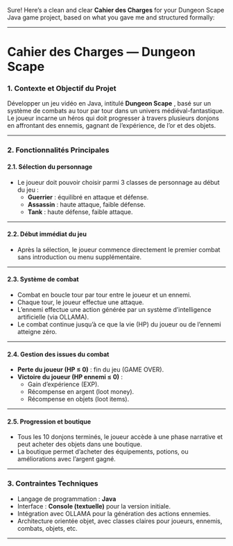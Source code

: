 Sure! Here’s a clean and clear **Cahier des Charges** for your Dungeon Scape Java game project, based on what you gave me and structured formally:

---

# Cahier des Charges — Dungeon Scape

### 1. **Contexte et Objectif du Projet**

Développer un jeu vidéo en Java, intitulé  **Dungeon Scape** , basé sur un système de combats au tour par tour dans un univers médiéval-fantastique. Le joueur incarne un héros qui doit progresser à travers plusieurs donjons en affrontant des ennemis, gagnant de l’expérience, de l’or et des objets.

---

### 2. **Fonctionnalités Principales**

#### 2.1. Sélection du personnage

* Le joueur doit pouvoir choisir parmi 3 classes de personnage au début du jeu :
  * **Guerrier** : équilibré en attaque et défense.
  * **Assassin** : haute attaque, faible défense.
  * **Tank** : haute défense, faible attaque.

---

#### 2.2. Début immédiat du jeu

* Après la sélection, le joueur commence directement le premier combat sans introduction ou menu supplémentaire.

---

#### 2.3. Système de combat

* Combat en boucle tour par tour entre le joueur et un ennemi.
* Chaque tour, le joueur effectue une attaque.
* L’ennemi effectue une action générée par un système d’intelligence artificielle (via OLLAMA).
* Le combat continue jusqu’à ce que la vie (HP) du joueur ou de l’ennemi atteigne zéro.

---

#### 2.4. Gestion des issues du combat

* **Perte du joueur (HP ≤ 0)** : fin du jeu (GAME OVER).
* **Victoire du joueur (HP ennemi ≤ 0)** :
  * Gain d’expérience (EXP).
  * Récompense en argent (loot money).
  * Récompense en objets (loot items).

---

#### 2.5. Progression et boutique

* Tous les 10 donjons terminés, le joueur accède à une phase narrative et peut acheter des objets dans une boutique.
* La boutique permet d’acheter des équipements, potions, ou améliorations avec l’argent gagné.

---

### 3. **Contraintes Techniques**

* Langage de programmation : **Java**
* Interface : **Console (textuelle)** pour la version initiale.
* Intégration avec OLLAMA pour la génération des actions ennemies.
* Architecture orientée objet, avec classes claires pour joueurs, ennemis, combats, objets, etc.

---
